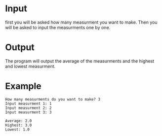 # Input
first you will be asked how many measurment you want to make.
Then you will be asked to input the measurments one by one.

# Output
The program will output the average of the measurments and the highest and lowest measurment.

# Example
```
How many measurments do you want to make? 3
Input measurment 1: 1
Input measurment 2: 2
Input measurment 3: 3

Average: 2.0
Highest: 3.0
Lowest: 1.0
```
